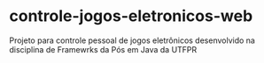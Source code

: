 # controle-jogos-eletronicos-web
Projeto para controle pessoal de jogos eletrônicos desenvolvido na disciplina de Framewrks da Pós em Java da UTFPR
